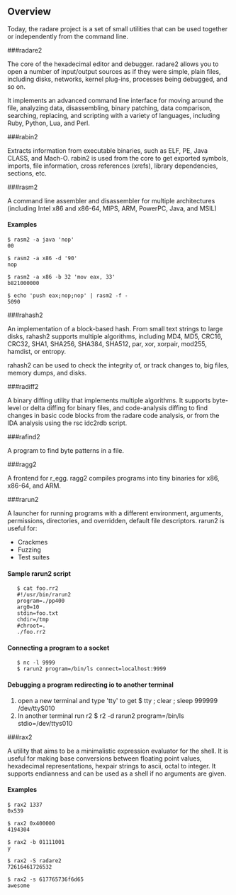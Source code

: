 ## Overview

Today, the radare project is a set of small utilities that can be used together or independently from the command line.

###radare2

The core of the hexadecimal editor and debugger. radare2 allows you to open a number of input/output sources as if they were simple, plain files, including disks, networks, kernel plug-ins, processes being debugged, and so on.

It implements an advanced command line interface for moving around the file, analyzing data, disassembling, binary patching, data comparison, searching, replacing, and scripting with a variety of languages, including Ruby, Python, Lua, and Perl.

###rabin2

Extracts information from executable binaries, such as ELF, PE, Java CLASS, and Mach-O. rabin2 is used from the core to get exported symbols, imports, file information, cross references (xrefs), library dependencies, sections, etc.

###rasm2

A command line assembler and disassembler for multiple architectures (including Intel x86 and x86-64, MIPS, ARM, PowerPC, Java, and MSIL)

#### Examples

    $ rasm2 -a java 'nop'
    00
    
    $ rasm2 -a x86 -d '90'
    nop
    
    $ rasm2 -a x86 -b 32 'mov eax, 33'
    b821000000
    
    $ echo 'push eax;nop;nop' | rasm2 -f -
    5090


###rahash2

An implementation of a block-based hash. From small text strings to large disks, rahash2 supports multiple algorithms, including MD4, MD5, CRC16, CRC32, SHA1, SHA256, SHA384, SHA512, par, xor, xorpair, mod255, hamdist, or entropy.

rahash2 can be used to check the integrity of, or track changes to, big files, memory dumps, and disks.

###radiff2

A binary diffing utility that implements multiple algorithms. It supports byte-level or delta diffing for binary files, and code-analysis diffing to find changes in basic code blocks from the radare code analysis, or from the IDA analysis using the rsc idc2rdb  script.

###rafind2

A program to find byte patterns in a file.

###ragg2

A frontend for r_egg. ragg2 compiles programs into tiny binaries for x86, x86-64, and ARM.

###rarun2

A launcher for running programs with a different environment, arguments, permissions, directories, and overridden, default file descriptors. rarun2 is useful for:

* Crackmes
* Fuzzing
* Test suites

#### Sample rarun2 script

       $ cat foo.rr2
       #!/usr/bin/rarun2
       program=./pp400
       arg0=10
       stdin=foo.txt
       chdir=/tmp
       #chroot=.
       ./foo.rr2


#### Connecting a program to a socket

       $ nc -l 9999
       $ rarun2 program=/bin/ls connect=localhost:9999


#### Debugging a program redirecting io to another terminal

1. open a new terminal and type 'tty' to get
       $ tty ; clear ; sleep 999999
       /dev/ttyS010
2. In another terminal run r2
        $ r2 -d rarun2 program=/bin/ls stdio=/dev/ttys010

###rax2

A utility that aims to be a minimalistic expression evaluator for the shell. It is useful for making base conversions between floating point values, hexadecimal representations, hexpair strings to ascii, octal to integer. It supports endianness and can be used as a shell if no arguments are given.

#### Examples

    $ rax2 1337
    0x539
    
    $ rax2 0x400000
    4194304
    
    $ rax2 -b 01111001
    y
    
    $ rax2 -S radare2
    72616461726532
    
    $ rax2 -s 617765736f6d65
    awesome
    
    